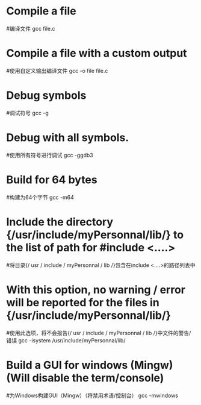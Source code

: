 # Compile a file
#编译文件
gcc file.c

# Compile a file with a custom output
#使用自定义输出编译文件
gcc -o file file.c

# Debug symbols
#调试符号
gcc -g

# Debug with all symbols.
#使用所有符号进行调试
gcc -ggdb3

# Build for 64 bytes
#构建为64个字节
gcc -m64

# Include the directory {/usr/include/myPersonnal/lib/} to the list of path for #include <....>
#将目录{/ usr / include / myPersonnal / lib /}包含在include <....>的路径列表中
# With this option, no warning / error will be reported for the files in {/usr/include/myPersonnal/lib/}
#使用此选项，将不会报告{/ usr / include / myPersonnal / lib /}中文件的警告/错误
gcc -isystem /usr/include/myPersonnal/lib/

# Build a GUI for windows (Mingw) (Will disable the term/console)
#为Windows构建GUI（Mingw）（将禁用术语/控制台）
gcc -mwindows
